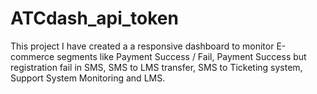 # ATCdash_api_token

This project I have created a a responsive dashboard to monitor E-commerce segments like Payment Success / Fail, Payment Success but registration fail in SMS, SMS to LMS transfer, SMS to Ticketing system, Support System Monitoring and LMS. 
